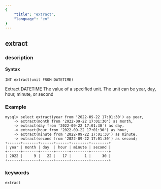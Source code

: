 ```yaml
---
{
    "title": "extract",
    "language": "en"
}
---
```


<!--
Licensed to the Apache Software Foundation (ASF) under one
or more contributor license agreements.  See the NOTICE file
distributed with this work for additional information
regarding copyright ownership.  The ASF licenses this file
to you under the Apache License, Version 2.0 (the
"License"); you may not use this file except in compliance
with the License.  You may obtain a copy of the License at

  http://www.apache.org/licenses/LICENSE-2.0

Unless required by applicable law or agreed to in writing,
software distributed under the License is distributed on an
"AS IS" BASIS, WITHOUT WARRANTIES OR CONDITIONS OF ANY
KIND, either express or implied.  See the License for the
specific language governing permissions and limitations
under the License.
-->

## extract
### description
#### Syntax

`INT extract(unit FROM DATETIME)`

Extract DATETIME The value of a specified unit. The unit can be year, day, hour, minute, or second

### Example

```
mysql> select extract(year from '2022-09-22 17:01:30') as year,
    -> extract(month from '2022-09-22 17:01:30') as month,
    -> extract(day from '2022-09-22 17:01:30') as day,
    -> extract(hour from '2022-09-22 17:01:30') as hour,
    -> extract(minute from '2022-09-22 17:01:30') as minute,
    -> extract(second from '2022-09-22 17:01:30') as second;
+------+-------+------+------+--------+--------+
| year | month | day  | hour | minute | second |
+------+-------+------+------+--------+--------+
| 2022 |     9 |   22 |   17 |      1 |     30 |
+------+-------+------+------+--------+--------+
```

### keywords

    extract
